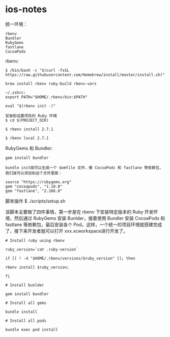# ios-notes

统一环境：

	rbenv
	Bundler
	RubyGems
	fastlane
	CocoaPods
	
rbenv:
	
	$ /bin/bash -c "$(curl -fsSL https://raw.githubusercontent.com/Homebrew/install/master/install.sh)"

	brew install rbenv ruby-build rbenv-vars
	
	~/.zshrc:
	export PATH="$HOME/.rbenv/bin:$PATH" 

	eval "$(rbenv init -)"
	
	安装和设置项目的 Ruby 环境
	$ cd $(PROJECT_DIR)

	$ rbenv install 2.7.1

	$ rbenv local 2.7.1

RubyGems 和 Bundler:

	gem install bundler
	
	bundle init就可以生成一个 Gemfile 文件，像 CocoaPods 和 fastlane 等依赖包，我们就可以添加到这个文件里面：
	
	source "https://rubygems.org"
	gem "cocoapods", "1.10.0"
	gem "fastlane", "2.166.0"
	
	
脚本操作 $ ./scripts/setup.sh

该脚本主要做了四件事情，第一步是在 rbenv 下安装特定版本的 Ruby 开发环境，然后通过 RubyGems 安装 Bunlder，接着使用 Bundler 安装 CocoaPods 和 fastlane 等依赖包，最后安装各个 Pod。这样，一个统一的项目环境就搭建完成了，接下来开发者就可以打开 xxx.xcworkspace进行开发了。

	# Install ruby using rbenv

	ruby_version=`cat .ruby-version`

	if [[ ! -d "$HOME/.rbenv/versions/$ruby_version" ]]; then

  	rbenv install $ruby_version;

	fi

	# Install bunlder

	gem install bundler

	# Install all gems

	bundle install

	# Install all pods

	bundle exec pod install


